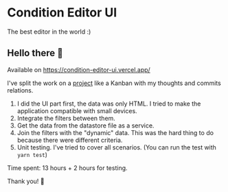 # Condition Editor UI

The best editor in the world :)

## Hello there 👋

Available on <https://condition-editor-ui.vercel.app/>

I've split the work on a [project](https://github.com/users/diegogriep/projects/3) like a Kanban with my thoughts and commits relations.

1. I did the UI part first, the data was only HTML. I tried to make the application compatible with small devices.
2. Integrate the filters between them.
3. Get the data from the datastore file as a service.
4. Join the filters with the "dynamic" data. This was the hard thing to do because there were different criteria.
5. Unit testing. I've tried to cover all scenarios. (You can run the test with `yarn test`)

Time spent: 13 hours + 2 hours for testing.

Thank you! 🙏
